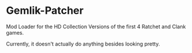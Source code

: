 # Gemlik-Patcher
Mod Loader for the HD Collection Versions of the first 4 Ratchet and Clank games.

Currently, it doesn't actually do anything besides looking pretty.
